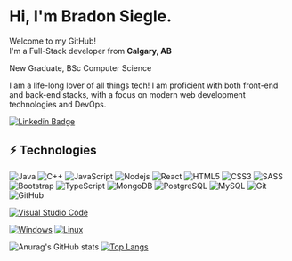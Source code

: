 <h1>Hi, I'm Bradon Siegle.</h1>
<p>Welcome to my GitHub! </br> I'm a Full-Stack developer from <b>Calgary, AB</b> <img src="https://raw.githubusercontent.com/stevenrskelton/flag-icon/master/png/16/country-4x3/ca.png" width="15"/>
<p> New Graduate, BSc Computer Science </p>
<p> I am a life-long lover of all things tech! I am proficient with both front-end and back-end stacks, with a focus on modern web development technologies and DevOps.

[![Linkedin Badge](https://img.shields.io/badge/-BradonSiegle-blue?style=flat-square&logo=Linkedin&logoColor=white&link=https://www.linkedin.com/in/bradon-siegle-828078207/)](https://www.linkedin.com/in/bradon-siegle-828078207/)

<!--
**bradonsiegle/bradonsiegle** is a ✨ _special_ ✨ repository because its `README.md` (this file) appears on your GitHub profile.

Here are some ideas to get you started:

- 🔭 I’m currently working on ...
- 🌱 I’m currently learning ...
- 👯 I’m looking to collaborate on ...
- 🤔 I’m looking for help with ...
- 💬 Ask me about ...
- 📫 How to reach me: ...
- 😄 Pronouns: ...
- ⚡ Fun fact: ...
-->
## ⚡ Technologies
![Java](https://img.shields.io/badge/-java-E34A86?style=flat-square&logo=java)
![C++](https://img.shields.io/badge/-C++-00599C?style=flat-square&logo=c)
![JavaScript](https://img.shields.io/badge/-JavaScript-black?style=flat-square&logo=javascript)
![Nodejs](https://img.shields.io/badge/-Nodejs-black?style=flat-square&logo=Node.js)
![React](https://img.shields.io/badge/-React-black?style=flat-square&logo=react)
![HTML5](https://img.shields.io/badge/-HTML5-E34F26?style=flat-square&logo=html5&logoColor=white)
![CSS3](https://img.shields.io/badge/-CSS3-1572B6?style=flat-square&logo=css3)
![SASS](https://img.shields.io/badge/-Sass-black?style=flat-square&logo=sass)
![Bootstrap](https://img.shields.io/badge/-Bootstrap-563D7C?style=flat-square&logo=bootstrap)
![TypeScript](https://img.shields.io/badge/-TypeScript-007ACC?style=flat-square&logo=typescript)
![MongoDB](https://img.shields.io/badge/-MongoDB-black?style=flat-square&logo=mongodb)
![PostgreSQL](https://img.shields.io/badge/-PostgreSQL-336791?style=flat-square&logo=postgresql)
![MySQL](https://img.shields.io/badge/-MySQL-black?style=flat-square&logo=mysql)
![Git](https://img.shields.io/badge/-Git-black?style=flat-square&logo=git)
![GitHub](https://img.shields.io/badge/-GitHub-181717?style=flat-square&logo=github)


[![Visual Studio Code](https://img.shields.io/badge/--007ACC?logo=visual%20studio%20code&logoColor=ffffff)](https://code.visualstudio.com/)

[![Windows](https://svgshare.com/i/ZhY.svg)](https://svgshare.com/i/ZhY.svg)
[![Linux](https://svgshare.com/i/Zhy.svg)](https://svgshare.com/i/Zhy.svg)


![Anurag's GitHub stats](https://github-readme-stats.vercel.app/api?username=bradonsiegle&show_icons=true&theme=radical)
[![Top Langs](https://github-readme-stats.vercel.app/api/top-langs/?username=bradonsiegle&langs_count=8&theme=radical)](https://github.com/anuraghazra/github-readme-stats)

